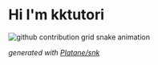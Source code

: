 # Hi I'm kktutori

<picture>
  <source media="(prefers-color-scheme: dark)" srcset="https://raw.githubusercontent.com/kktutori/kktutori/output/github-snake-dark.svg">
  <source media="(prefers-color-scheme: light)" srcset="https://raw.githubusercontent.com/kktutori/kktutori/output/github-snake.svg">
  <img alt="github contribution grid snake animation" src="https://raw.githubusercontent.com/kktutori/kktutori/output/github-snake.svg">
</picture>

_generated with [Platane/snk](https://github.com/Platane/snk)_
